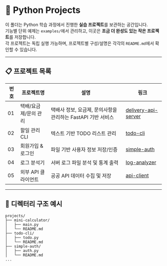 # 🚀 Python Projects

이 폴더는 Python 학습 과정에서 진행한 **실습 프로젝트**를 보관하는 공간입니다.  
기능별 단위 예제는 `examples/`에서 관리하고, 이곳은 **조금 더 완성도 있는 작은 프로젝트**를 저장합니다.  
각 프로젝트는 독립 실행 가능하며, 프로젝트별 구성/설명은 각각의 `README.md`에서 확인할 수 있습니다.

---

## 📋 프로젝트 목록

| 번호 | 프로젝트명 | 설명 | 링크 |
|---|---|---|---|
| 01 | 택배/요금제/문의 관리 | 택배사 정보, 요금제, 문의사항을 관리하는 FastAPI 기반 서비스 | [delivery-api-server](./mini-calculator) |
| 02 | 할일 관리 CLI | 텍스트 기반 TODO 리스트 관리 | [todo-cli](./todo-cli) |
| 03 | 회원가입 & 로그인 | 파일 기반 사용자 정보 저장/인증 | [simple-auth](./simple-auth) |
| 04 | 로그 분석기 | 서버 로그 파일 분석 및 통계 출력 | [log-analyzer](./log-analyzer) |
| 05 | 외부 API 클라이언트 | 공공 API 데이터 수집 및 저장 | [api-client](./api-client) |

---

## 📁 디렉터리 구조 예시

```text
projects/
├── mini-calculator/
│   ├── main.py
│   └── README.md
├── todo-cli/
│   ├── todo.py
│   └── README.md
├── simple-auth/
│   ├── auth.py
│   └── README.md
...
